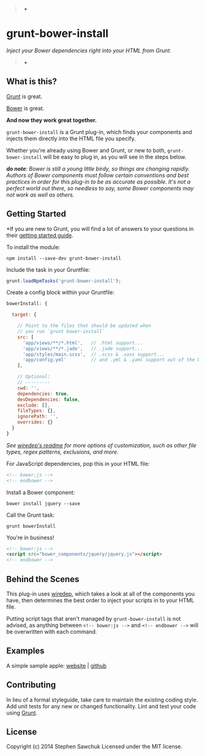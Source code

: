 > -
# grunt-bower-install
*Inject your Bower dependencies right into your HTML from Grunt.*
>
> -

## What is this?
[Grunt](http://gruntjs.com) is great.

[Bower](http://bower.io) is great.

**And now they work great together.**

`grunt-bower-install` is a Grunt plug-in, which finds your components and injects them directly into the HTML file you specify.

Whether you're already using Bower and Grunt, or new to both, `grunt-bower-install` will be easy to plug in, as you will see in the steps below.

_**do note**: Bower is still a young little birdy, so things are changing rapidly. Authors of Bower components must follow certain conventions and best practices in order for this plug-in to be as accurate as possible. It's not a perfect world out there, so needless to say, some Bower components may not work as well as others._

## Getting Started

*If you are new to Grunt, you will find a lot of answers to your questions in their [getting started guide](http://gruntjs.com/getting-started).

To install the module:
```
npm install --save-dev grunt-bower-install
```

Include the task in your Gruntfile:
```js
grunt.loadNpmTasks('grunt-bower-install');
```

Create a config block within your Gruntfile:
```js
bowerInstall: {

  target: {

    // Point to the files that should be updated when
    // you run `grunt bower-install`
    src: [
      'app/views/**/*.html',   // .html support...
      'app/views/**/*.jade',   // .jade support...
      'app/styles/main.scss',  // .scss & .sass support...
      'app/config.yml'         // and .yml & .yaml support out of the box!
    ],

    // Optional:
    // ---------
    cwd: '',
    dependencies: true,
    devDependencies: false,
    exclude: [],
    fileTypes: {},
    ignorePath: '',
    overrides: {}
  }
}
```

*See [wiredep's readme](http://github.com/stephenplusplus/wiredep) for more options of customization, such as other file types, regex patterns, exclusions, and more.*


For JavaScript dependencies, pop this in your HTML file:
```html
<!-- bower:js -->
<!-- endbower -->
```

Install a Bower component:
```
bower install jquery --save
```

Call the Grunt task:
```
grunt bowerInstall
```

You're in business!
```html
<!-- bower:js -->
<script src="bower_components/jquery/jquery.js"></script>
<!-- endbower -->
```

## Behind the Scenes
This plug-in uses [wiredep](https://github.com/stephenplusplus/wiredep), which takes a look at all of the components you have, then determines the best order to inject your scripts in to your HTML file.

Putting script tags that aren't managed by `grunt-bower-install` is not advised, as anything between `<!-- bower:js -->` and `<!-- endbower -->` will be overwritten with each command.

## Examples
A simple sample apple:
[website](http://stephenplusplus.github.io/grunt-bower-install) | [github](https://github.com/stephenplusplus/grunt-bower-install/tree/gh-pages)

## Contributing
In lieu of a formal styleguide, take care to maintain the existing coding style. Add unit tests for any new or changed functionality. Lint and test your code using [Grunt](http://gruntjs.com/).

## License
Copyright (c) 2014 Stephen Sawchuk
Licensed under the MIT license.
